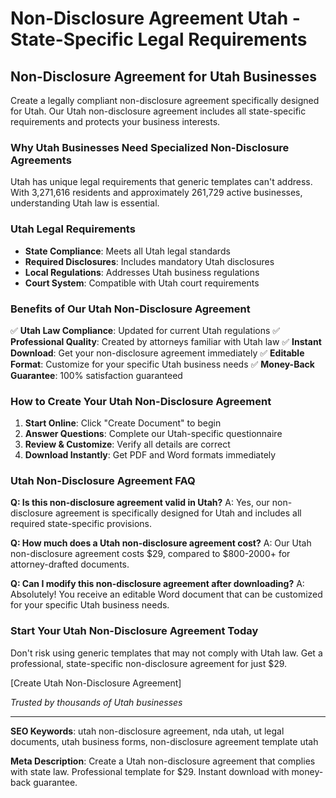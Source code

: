 # Non-Disclosure Agreement Utah - State-Specific Legal Requirements

## Non-Disclosure Agreement for Utah Businesses

Create a legally compliant non-disclosure agreement specifically designed for Utah. Our Utah non-disclosure agreement includes all state-specific requirements and protects your business interests.

### Why Utah Businesses Need Specialized Non-Disclosure Agreements

Utah has unique legal requirements that generic templates can't address. With 3,271,616 residents and approximately 261,729 active businesses, understanding Utah law is essential.

### Utah Legal Requirements

- **State Compliance**: Meets all Utah legal standards
- **Required Disclosures**: Includes mandatory Utah disclosures
- **Local Regulations**: Addresses Utah business regulations
- **Court System**: Compatible with Utah court requirements

### Benefits of Our Utah Non-Disclosure Agreement

✅ **Utah Law Compliance**: Updated for current Utah regulations
✅ **Professional Quality**: Created by attorneys familiar with Utah law
✅ **Instant Download**: Get your non-disclosure agreement immediately
✅ **Editable Format**: Customize for your specific Utah business needs
✅ **Money-Back Guarantee**: 100% satisfaction guaranteed

### How to Create Your Utah Non-Disclosure Agreement

1. **Start Online**: Click "Create Document" to begin
2. **Answer Questions**: Complete our Utah-specific questionnaire
3. **Review & Customize**: Verify all details are correct
4. **Download Instantly**: Get PDF and Word formats immediately

### Utah Non-Disclosure Agreement FAQ

**Q: Is this non-disclosure agreement valid in Utah?**
A: Yes, our non-disclosure agreement is specifically designed for Utah and includes all required state-specific provisions.

**Q: How much does a Utah non-disclosure agreement cost?**
A: Our Utah non-disclosure agreement costs $29, compared to $800-2000+ for attorney-drafted documents.

**Q: Can I modify this non-disclosure agreement after downloading?**
A: Absolutely! You receive an editable Word document that can be customized for your specific Utah business needs.

### Start Your Utah Non-Disclosure Agreement Today

Don't risk using generic templates that may not comply with Utah law. Get a professional, state-specific non-disclosure agreement for just $29.

[Create Utah Non-Disclosure Agreement]

_Trusted by thousands of Utah businesses_

---

**SEO Keywords**: utah non-disclosure agreement, nda utah, ut legal documents, utah business forms, non-disclosure agreement template utah

**Meta Description**: Create a Utah non-disclosure agreement that complies with state law. Professional template for $29. Instant download with money-back guarantee.
